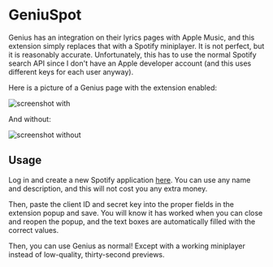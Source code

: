# GeniuSpot

Genius has an integration on their lyrics pages with Apple Music, and this extension simply replaces that with a Spotify miniplayer. It is not perfect, but it is reasonably accurate. Unfortunately, this has to use the normal Spotify search API since I don't have an Apple developer account (and this uses different keys for each user anyway).

Here is a picture of a Genius page with the extension enabled:

![screenshot with](https://i.imgur.com/22c4HZD.png)

And without:

![screenshot without](https://i.imgur.com/OacePtO.png)

## Usage

Log in and create a new Spotify application [here](https://developer.spotify.com/dashboard). You can use any name and description, and this will not cost you any extra money.

Then, paste the client ID and secret key into the proper fields in the extension popup and save. You will know it has worked when you can close and reopen the popup, and the text boxes are automatically filled with the correct values.

Then, you can use Genius as normal! Except with a working miniplayer instead of low-quality, thirty-second previews.
